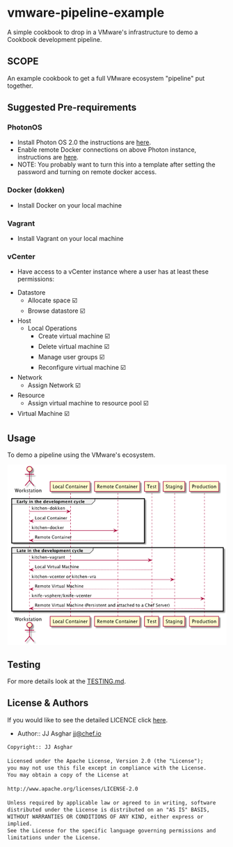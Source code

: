 # vmware-pipeline-example

A simple cookbook to drop in a VMware's infrastructure to demo a Cookbook development pipeline.

## SCOPE

An example cookbook to get a full VMware ecosystem "pipeline" put together.

## Suggested Pre-requirements

### PhotonOS

- Install Photon OS 2.0 the instructions are [here](https://github.com/vmware/photon/wiki/Running-Photon-OS-on-vSphere).
- Enable remote Docker connections on above Photon instance, instructions are [here](https://jjasghar.github.io/blog/2017/03/29/photonos-as-your-backend-for-kitchen-docker/).
- NOTE: You probably want to turn this into a template after setting the password and turning on remote docker access.

### Docker (dokken)

- Install Docker on your local machine

### Vagrant

- Install Vagrant on your local machine

### vCenter

- Have access to a vCenter instance where a user has at least these permissions:

* Datastore
    * Allocate space :ballot_box_with_check:
    * Browse datastore :ballot_box_with_check:
* Host
    * Local Operations
         * Create virtual machine :ballot_box_with_check:
         * Delete virtual machine :ballot_box_with_check:
         * Manage user groups :ballot_box_with_check:
         * Reconfigure virtual machine :ballot_box_with_check:
 * Network
    * Assign Network :ballot_box_with_check:
 * Resource
    * Assign virtual machine to resource pool :ballot_box_with_check:
 * Virtual Machine :ballot_box_with_check:

## Usage

To demo a pipeline using the VMware's ecosystem.

![](./pipeline.png)


## Testing

For more details look at the [TESTING.md](./TESTING.md).

## License & Authors

If you would like to see the detailed LICENCE click [here](./LICENCE).

- Author:: JJ Asghar <jj@chef.io>

```text
Copyright:: JJ Asghar

Licensed under the Apache License, Version 2.0 (the "License");
you may not use this file except in compliance with the License.
You may obtain a copy of the License at

http://www.apache.org/licenses/LICENSE-2.0

Unless required by applicable law or agreed to in writing, software
distributed under the License is distributed on an "AS IS" BASIS,
WITHOUT WARRANTIES OR CONDITIONS OF ANY KIND, either express or implied.
See the License for the specific language governing permissions and
limitations under the License.
```
